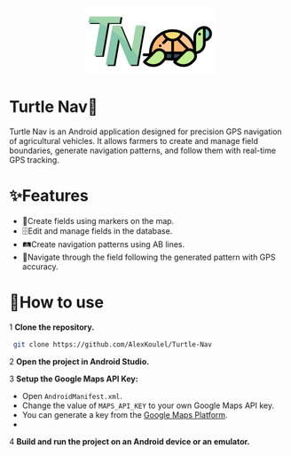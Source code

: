 <div align="center"> 
  <img src="https://github.com/AlexKoulel/Turtle-Nav/blob/main/app/src/main/res/drawable-hdpi/logosmaller.png" height="120" alt="Turtle Nav"  />
</div>

# Turtle Nav🐢
Turtle Nav is an Android application designed for precision GPS navigation of agricultural vehicles. 
It allows farmers to create and manage field boundaries, generate navigation patterns, and follow them with real-time GPS tracking.


# ✨Features
- 📍Create fields using markers on the map.
- 🗄Edit and manage fields in the database.
- 🛤Create navigation patterns using AB lines.
- 📡Navigate through the field following the generated pattern with GPS accuracy.  

# 📲How to use
1 **Clone the repository.**
  ```sh
   git clone https://github.com/AlexKoulel/Turtle-Nav
   ```
2 **Open the project in Android Studio.**

3 **Setup the Google Maps API Key:**
   - Open `AndroidManifest.xml`.
   - Change the value of `MAPS_API_KEY` to your own Google Maps API key.
   - You can generate a key from the [Google Maps Platform](https://developers.google.com/maps).
   - 
4 **Build and run the project on an Android device or an emulator.**
